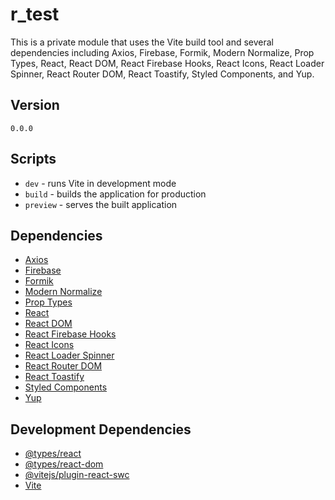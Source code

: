 # r_test

This is a private module that uses the Vite build tool and several dependencies including Axios, Firebase, Formik, Modern Normalize, Prop Types, React, React DOM, React Firebase Hooks, React Icons, React Loader Spinner, React Router DOM, React Toastify, Styled Components, and Yup.

## Version

`0.0.0`

## Scripts

- `dev` - runs Vite in development mode
- `build` - builds the application for production
- `preview` - serves the built application

## Dependencies

- [Axios](https://www.npmjs.com/package/axios)
- [Firebase](https://firebase.google.com/)
- [Formik](https://formik.org/)
- [Modern Normalize](https://github.com/sindresorhus/modern-normalize)
- [Prop Types](https://www.npmjs.com/package/prop-types)
- [React](https://reactjs.org/)
- [React DOM](https://reactjs.org/docs/react-dom.html)
- [React Firebase Hooks](https://www.npmjs.com/package/react-firebase-hooks)
- [React Icons](https://react-icons.github.io/react-icons/)
- [React Loader Spinner](https://www.npmjs.com/package/react-loader-spinner)
- [React Router DOM](https://reactrouter.com/web/guides/quick-start)
- [React Toastify](https://www.npmjs.com/package/react-toastify)
- [Styled Components](https://styled-components.com/)
- [Yup](https://www.npmjs.com/package/yup)

## Development Dependencies

- [@types/react](https://www.npmjs.com/package/@types/react)
- [@types/react-dom](https://www.npmjs.com/package/@types/react-dom)
- [@vitejs/plugin-react-swc](https://www.npmjs.com/package/@vitejs/plugin-react-swc)
- [Vite](https://vitejs.dev/)
